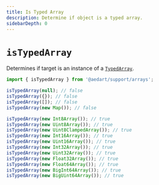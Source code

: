 ```yaml
---
title: Is Typed Array
description: Determine if object is a typed array.
sidebarDepth: 0
---
```


# `isTypedArray`

Determines if target is an instance of a [`TypedArray`](https://developer.mozilla.org/en-US/docs/Web/JavaScript/Reference/Global_Objects/TypedArray).

```js
import { isTypedArray } from '@aedart/support/arrays';

isTypedArray(null); // false
isTypedArray({}); // false
isTypedArray([]); // false
isTypedArray(new Map()); // false

isTypedArray(new Int8Array()); // true
isTypedArray(new Uint8Array()); // true
isTypedArray(new Uint8ClampedArray()); // true
isTypedArray(new Int16Array()); // true
isTypedArray(new Uint16Array()); // true
isTypedArray(new Int32Array()); // true
isTypedArray(new Uint32Array()); // true
isTypedArray(new Float32Array()); // true
isTypedArray(new Float64Array()); // true
isTypedArray(new BigInt64Array()); // true
isTypedArray(new BigUint64Array()); // true
```